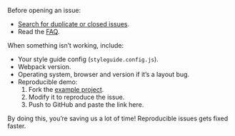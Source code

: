 Before opening an issue:

- [Search for duplicate or closed issues](https://github.com/sapegin/react-styleguidist/issues?utf8=%E2%9C%93&q=is%3Aissue).
- Read the [FAQ](https://github.com/sapegin/react-styleguidist/blob/master/docs/FAQ.md).

When something isn’t working, include:

- Your style guide config (`styleguide.config.js`).
- Webpack version.
- Operating system, browser and version if it’s a layout bug.
- Reproducible demo:
  1. Fork the [example project](https://github.com/sapegin/react-styleguidist-example).
  2. Modify it to reproduce the issue.
  3. Push to GitHub and paste the link here.

By doing this, you’re saving us a lot of time! Reproducible issues gets fixed faster.
